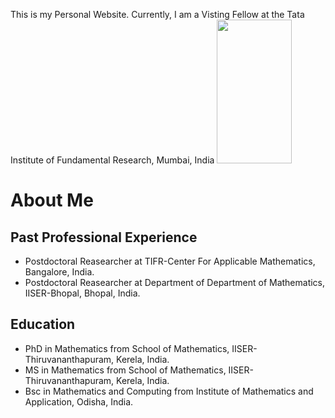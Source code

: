 This is my Personal Website. Currently, I am a Visting Fellow at the Tata Institute of Fundamental Research, Mumbai, India 
<img src="web_pic_ss.png" width="120" height="230" />


# About Me

## Past Professional Experience
* Postdoctoral Reasearcher at TIFR-Center For Applicable Mathematics, Bangalore, India.
* Postdoctoral Reasearcher at Department of Department of Mathematics, IISER-Bhopal, Bhopal, India.

## Education
* PhD in Mathematics from School of Mathematics, IISER-Thiruvananthapuram, Kerela, India.
* MS in Mathematics from School of Mathematics, IISER-Thiruvananthapuram, Kerela, India.
* Bsc in Mathematics and Computing from Institute of Mathematics and Application, Odisha, India. 

